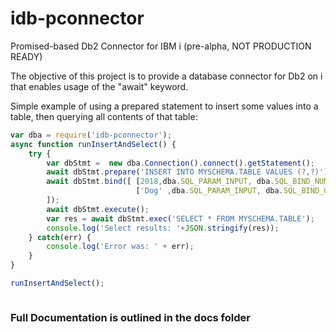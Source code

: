 # idb-pconnector

 Promised-based Db2 Connector for IBM i (pre-alpha, NOT PRODUCTION READY)
 
 The objective of this project is to provide a database connector for Db2 on i that enables usage of the "await" keyword. 
 
Simple example of using a prepared statement to insert some values into a table, then querying all contents of that table:

```javascript
var dba = require('idb-pconnector');
async function runInsertAndSelect() {
    try {
        var dbStmt =  new dba.Connection().connect().getStatement();
        await dbStmt.prepare('INSERT INTO MYSCHEMA.TABLE VALUES (?,?)');
        await dbStmt.bind([ [2018,dba.SQL_PARAM_INPUT, dba.SQL_BIND_NUMERIC], 
                            ['Dog' ,dba.SQL_PARAM_INPUT, dba.SQL_BIND_CHAR] 
        ]);
        await dbStmt.execute();
        var res = await dbStmt.exec('SELECT * FROM MYSCHEMA.TABLE');
        console.log('Select results: '+JSON.stringify(res));
    } catch(err) {
        console.log('Error was: ' + err);
    } 
}

runInsertAndSelect();



```
### Full Documentation is outlined in the docs folder